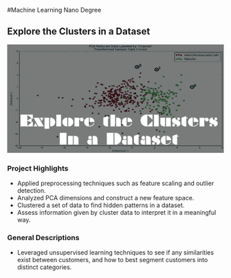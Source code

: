 #Machine Learning Nano Degree
## Explore the Clusters in a Dataset
![alt text](https://github.com/ArthurLu/MLND.Project3/blob/master/Cover%20Picture.jpg "Project3 Cover Picture")

### Project Highlights
  * Applied preprocessing techniques such as feature scaling and outlier detection.
  * Analyzed PCA dimensions and construct a new feature space.
  * Clustered a set of data to find hidden patterns in a dataset.
  * Assess information given by cluster data to interpret it in a meaningful way.
  
### General Descriptions
  * Leveraged unsupervised learning techniques to see if any similarities exist between customers, and how to best segment customers into distinct categories.
